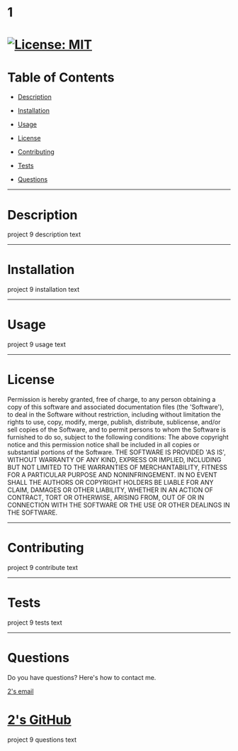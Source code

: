 
    

# **1**
[![License: MIT](https://img.shields.io/badge/License-MIT-yellow.svg)](https://opensource.org/licenses/MIT)
=======

# Table of Contents

- [Description](#description)


- [Installation](#installation)

- [Usage](#usage)

- [License](#license)

- [Contributing](#contributing)

- [Tests](#tests)

- [Questions](#questions)

---

# Description

project 9 description text

---

# Installation

project 9 installation text

---

# Usage

project 9 usage text

---

# License

Permission is hereby granted, free of charge, to any person obtaining a copy of this software and associated documentation files (the 'Software'), to deal in the Software without restriction, including without limitation the rights to use, copy, modify, merge, publish, distribute, sublicense, and/or sell copies of the Software, and to permit persons to whom the Software is furnished to do so, subject to the following conditions: The above copyright notice and this permission notice shall be included in all copies or substantial portions of the Software. THE SOFTWARE IS PROVIDED 'AS IS', WITHOUT WARRANTY OF ANY KIND, EXPRESS OR IMPLIED, INCLUDING BUT NOT LIMITED TO THE WARRANTIES OF MERCHANTABILITY, FITNESS FOR A PARTICULAR PURPOSE AND NONINFRINGEMENT. IN NO EVENT SHALL THE AUTHORS OR COPYRIGHT HOLDERS BE LIABLE FOR ANY CLAIM, DAMAGES OR OTHER LIABILITY, WHETHER IN AN ACTION OF CONTRACT, TORT OR OTHERWISE, ARISING FROM, OUT OF OR IN CONNECTION WITH THE SOFTWARE OR THE USE OR OTHER DEALINGS IN THE SOFTWARE. 

---

# Contributing

project 9 contribute text

---

# Tests

project 9 tests text

---

# Questions
Do you have questions? Here's how to contact me. 


<a href = "mailto: 3">2's email</a>

<a href= "https://github.com/4">2's GitHub </a>
=======
project 9 questions text
  